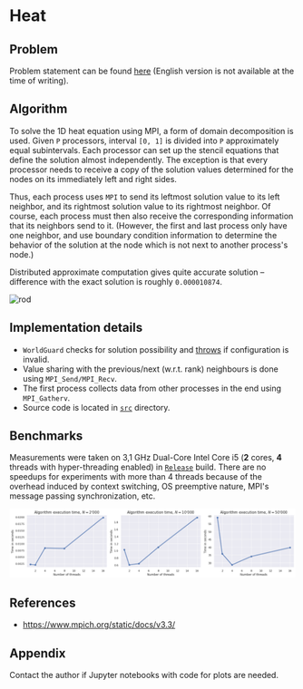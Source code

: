 # Heat

## Problem

Problem statement can be found [here](problem.pdf)
(English version is not available at the time of writing).

## Algorithm

To solve the 1D heat equation using MPI, a form of domain decomposition is used.
Given `P` processors, interval `[0, 1]` is divided into `P`
approximately equal subintervals. Each processor can set up the stencil
equations that define the solution almost independently. The exception is that
every processor needs to receive a copy of the solution values determined for
the nodes on its immediately left and right sides.

Thus, each process uses `MPI` to send its leftmost solution value to its left
neighbor, and its rightmost solution value to its rightmost neighbor. Of course,
each process must then also receive the corresponding information that its
neighbors send to it.
(However, the first and last process only have one neighbor, and use boundary
condition information to determine the behavior of the solution at the node
which is not next to another process's node.)

Distributed approximate computation gives quite accurate solution – difference
with the exact solution is roughly `0.000010874`.

![rod](https://encrypted-tbn0.gstatic.com/images?q=tbn:ANd9GcSiktcfl8np3nZzznlBc7l9gzfCH05Sfpesgg&usqp=CAU)

## Implementation details

* `WorldGuard` checks for solution possibility and
  [throws](https://github.com/TmLev/hpc-hw/blob/9774133ced3ed53131c70b698f1dec1adfabaf9f/3-heat/src/world-guard.cpp#L19)
  if configuration is invalid.
* Value sharing with the previous/next (w.r.t. rank) neighbours is done
  using `MPI_Send/MPI_Recv`.
* The first process collects data from other processes in the end using
  `MPI_Gatherv`.
* Source code is located in [`src`](src) directory.

## Benchmarks

Measurements were taken on 3,1 GHz Dual-Core Intel Core i5
(**2** cores, **4** threads with hyper-threading enabled) in
[`Release`](https://cmake.org/cmake/help/v3.18/variable/CMAKE_BUILD_TYPE.html)
build. There are no speedups for experiments with more than 4 threads because of
the overhead induced by context switching, OS preemptive nature, MPI's message
passing synchronization, etc.

![merged](plots/merged.png)

## References

* https://www.mpich.org/static/docs/v3.3/

## Appendix

Contact the author if Jupyter notebooks with code for plots are needed.
